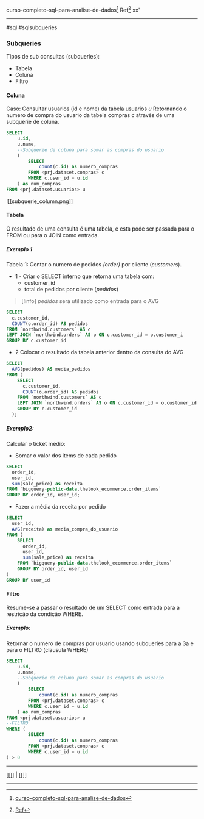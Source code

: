 curso-completo-sql-para-analise-de-dados[^1] 
Ref[^2]
xx'
***
#sql #sqlsubqueries 

### Subqueries

Tipos de sub consultas (subqueries):
- Tabela
- Coluna 
- Filtro

#### Coluna

Caso:
Consultar usuarios (id e nome) da tabela usuarios _u_
Retornando o numero de compra do usuario da tabela compras _c_ através de uma subquerie de coluna.

```SQL
SELECT
	u.id,
	u.name,
	--Subquerie de coluna para somar as compras do usuario
	(
		SELECT
			count(c.id) as numero_compras
		FROM <prj.dataset.compras> c
		WHERE c.user_id = u.id
	) as num_compras
FROM <prj.dataset.usuarios> u	
```

![[subquerie_column.png]]


#### Tabela

O resultado de uma consulta é uma tabela, e esta pode ser passada para o 
FROM ou para o JOIN como entrada.

##### Exemplo 1
Tabela 1:
Contar o numero de pedidos _(order)_ por cliente (_customers_).
- 1 - Criar o SELECT interno que retorna uma tabela com:
	- customer_id
	- total de pedidos por cliente (_pedidos_)
>[!info] _pedidos_ será utilizado como entrada para o AVG

```SQL
SELECT
  c.customer_id,
  COUNT(o.order_id) AS pedidos
FROM `northwind.customers` AS c
LEFT JOIN `northwind.orders` AS o ON c.customer_id = o.customer_i
GROUP BY c.customer_id
```

- 2 Colocar o resultado da tabela anterior dentro da consulta do AVG

```SQL
SELECT
  AVG(pedidos) AS media_pedidos
FROM (
    SELECT
      c.customer_id,
      COUNT(o.order_id) AS pedidos
    FROM `northwind.customers` AS c
    LEFT JOIN `northwind.orders` AS o ON c.customer_id = o.customer_id
    GROUP BY c.customer_id
  );
```



##### Exemplo2:

Calcular o ticket medio:
- Somar o valor dos items de cada pedido

```SQL
SELECT
  order_id,
  user_id,
  sum(sale_price) as receita
FROM `bigquery-public-data.thelook_ecommerce.order_items`
GROUP BY order_id, user_id;
```

- Fazer a média da receita por pedido

```SQL
SELECT
  user_id,
  AVG(receita) as media_compra_do_usuario
FROM (
    SELECT
      order_id,
      user_id,
      sum(sale_price) as receita
    FROM `bigquery-public-data.thelook_ecommerce.order_items`
    GROUP BY order_id, user_id
)
GROUP BY user_id
```


#### Filtro

Resume-se a passar o resultado de um SELECT como entrada para a restrição da condição WHERE.

##### Exemplo:
Retornar o numero de compras por usuario usando subqueries para a 3a e para o FILTRO (clausula WHERE)

```SQL
SELECT
	u.id,
	u.name,
	--Subquerie de coluna para somar as compras do usuario
	(
		SELECT
			count(c.id) as numero_compras
		FROM <prj.dataset.compras> c
		WHERE c.user_id = u.id
	) as num_compras
FROM <prj.dataset.usuarios> u
--FILTRO
WHERE (
		SELECT
			count(c.id) as numero_compras
		FROM <prj.dataset.compras> c
		WHERE c.user_id = u.id
) > 0
```



***
[[]] | [[]]

***
[^1]: [curso-completo-sql-para-analise-de-dados](https://ford.udemy.com/course/curso-completo-sql-para-analise-de-dados/learn/lecture/46337751#overview)
[^2]: [Ref](#)

